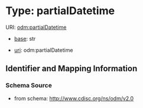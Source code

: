 # Type: partialDatetime



URI: [odm:partialDatetime](http://www.cdisc.org/ns/odm/v2.0/partialDatetime)

* [base](https://w3id.org/linkml/base): str

* [uri](https://w3id.org/linkml/uri): odm:partialDatetime









## Identifier and Mapping Information







### Schema Source


* from schema: http://www.cdisc.org/ns/odm/v2.0




